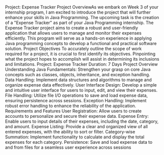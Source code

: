 Project: Expense Tracker
Project OverviewAs we embark on Week 3 of your internship program, I am excited to introduce the project that will 
further enhance your skills in Java Programming. The upcoming task is the creation of a "Expense
Tracker" as part of your Java Programming internship.
The Expense Tracker project aims to create a robust and user-friendly application that allows users
to manage and monitor their expenses efficiently. This program will serve as a hands-on
experience in applying Java programming concepts to develop a functional and practical software
solution.
Project Objectives
To accurately outline the scope of work required for a project, it is crucial to first identify its
objectives. Pinpointing what the project hopes to accomplish will assist in determining its
inclusions and limitations.
Project: Expense Tracker Duration: 7 Days
Project Overview
Understanding Java Fundamentals: Strengthen your grasp on core Java concepts such as
classes, objects, inheritance, and exception handling.
Data Handling: Implement data structures and algorithms to manage and organize expense
data effectively.
User Interface Design: Develop a simple and intuitive user interface for users to input, edit,
and view their expenses.
File Handling: Utilize file I/O operations to save and load expense data, ensuring persistence
across sessions.
Exception Handling: Implement robust error handling to enhance the reliability of the
application.
Requirements and Features
User Registration: Allow users to create accounts to personalize and secure their expense
data.
Expense Entry: Enable users to input details of their expenses, including the date, category,
and amount.
Expense Listing: Provide a clear and organized view of all entered expenses, with the ability to
sort or filter.
Category-wise Summation: Implement functionality to calculate and display the total
expenses for each category.
Persistence: Save and load expense data to and from files for a seamless user experience
across sessions
